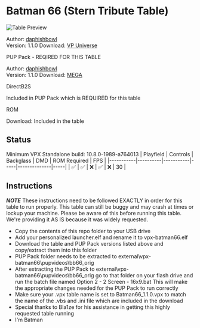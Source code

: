 # Batman 66 (Stern Tribute Table)

![Table Preview](https://vpuniverse.com/screenshots/monthly_2022_03/b66-1.thumb.png.6df534e4f494fb82182944e7539caf2c.png)

Author: [daphishbowl](https://vpuniverse.com/profile/32679-daphishbowl/)  
Version: 1.1.0
Download: [VP Universe](https://vpuniverse.com/files/file/6868-batman-66-stern-tribute/)

PUP Pack - REQIRED FOR THIS TABLE

Author: [daphishbowl](https://vpuniverse.com/profile/32679-daphishbowl/)  
Version: 1.1.0
Download: [MEGA](https://mega.nz/file/XMIgnRwC#LmRlA5GjAzxrWdjxl4O87PxqjUldOF4kA-fLoU0odFQ)

DirectB2S

Included in PUP Pack which is REQUIRED for this table

ROM

Download: Included in the table

## Status 

Minimum VPX Standalone build: 10.8.0-1989-a764013
| Playfield | Controls | Backglass | DMD | ROM Required | FPS | 
|-----------|----------|-----------|-----|--------------|-----|
| :white_check_mark: | :white_check_mark: | :x: | :white_check_mark: | :x: | 30 |

## Instructions

***NOTE*** These instructions need to be followed EXACTLY in order for this table to run properly. This table can still be buggy and may crash at times or lockup your machine.  Please be aware of this before running this table. We're providing it AS IS because it was widely requested.

- Copy the contents of this repo folder to your USB drive
- Add your personalized launcher.elf and rename it to vpx-batman66.elf
- Download the table and PUP Pack versions listed above and copy/extract them into this folder
- PUP Pack folder needs to be extracted to external\vpx-batman66\pupvideos\bb66_orig
- After extracting the PUP Pack to external\vpx-batman66\pupvideos\bb66_orig go to that folder on your flash drive and run the batch file named Option 2 - 2 Screen - 16x9.bat
  This will make the appropriate changes needed for the PUP Pack to run correctly
- Make sure your .vpx table name is set to Batman66_1.1.0.vpx to match the name of the .vbs and .ini file which are included in the download
- Special thanks to Bla1ze for his assistance in getting this highly requested table running
- I'm Batman
